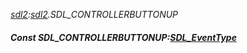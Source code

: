 _[sdl2](../../modules/sdl2/sdl2-module.md):[sdl2](../../modules/sdl2/sdl2-module.md).SDL\_CONTROLLERBUTTONUP_
##### Const SDL\_CONTROLLERBUTTONUP:[SDL_EventType](../../modules/sdl2/sdl2-sdl_eventtype.md)

